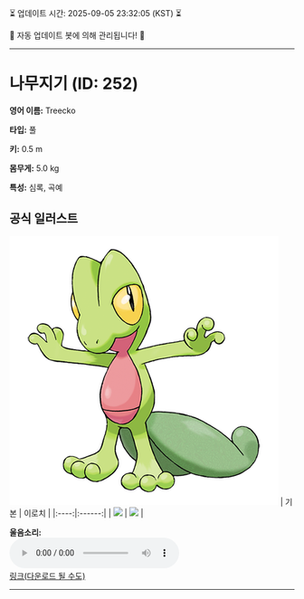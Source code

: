 
⏳ 업데이트 시간: 2025-09-05 23:32:05 (KST) ⏳

🤖 자동 업데이트 봇에 의해 관리됩니다! 🤖

---

# 나무지기 (ID: 252)
**영어 이름:** Treecko

**타입:** 풀

**키:** 0.5 m

**몸무게:** 5.0 kg

**특성:** 심록, 곡예

## 공식 일러스트
![](https://raw.githubusercontent.com/PokeAPI/sprites/master/sprites/pokemon/other/official-artwork/252.png)
| 기본 | 이로치 |
|:----:|:------:|
| <img src="http://play.pokemonshowdown.com/sprites/ani/treecko.gif" width="200"> | <img src="http://play.pokemonshowdown.com/sprites/ani-shiny/treecko.gif" width="200"> |

**울음소리:**<br><audio controls src="https://raw.githubusercontent.com/PokeAPI/cries/main/cries/pokemon/latest/252.ogg"></audio><br> [링크(다운로드 될 수도)](https://raw.githubusercontent.com/PokeAPI/cries/main/cries/pokemon/latest/252.ogg)


---
